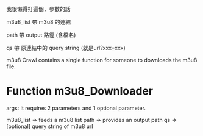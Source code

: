 我很懶得打這個，參數的話

m3u8_list 帶 m3u8 的連結

path 帶 output 路徑 (含檔名)

qs 帶 原連結中的 query string (就是url?xxx=xxx)

m3u8 Crawl contains a single function for someone to downloads the m3u8 file.

Function m3u8_Downloader
=========================
args:
It requires 2 parameters and 1 optional parameter.

m3u8_list => feeds a m3u8 list
path      => provides an output path
qs        => [optional] query string of m3u8 url
